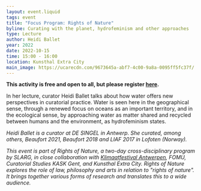 ```yaml
---
layout: event.liquid
tags: event
title: "Focus Program: Rights of Nature"
byline: Curating with the planet, hydrofeminism and other approaches
type: Lecture
author: Heidi Ballet
year: 2022
date: 2022-10-15
time: 15:00 - 16:00
location: Kunsthal Extra City
main_image: https://ucarecdn.com/9673645a-abf7-4c00-9a8a-0095ff5fc37f/
---
```

**This activity is free and open to all, but please register [here](https://calendly.com/extra-city/rightsofnature1?month=2022-10).** 

In her lecture, curator Heidi Ballet talks about how water offers new perspectives in curatorial practice. Water is seen here in the geographical sense, through a renewed focus on oceans as an important territory, and in the ecological sense, by approaching water as matter shared and recycled between humans and the environment, as hydrofeminism states.

*Heidi Ballet is a curator at DE SINGEL in Antwerp. She curated, among others, Beaufort 2021, Beaufort 2018 and LIAF 2017 in Lofoten (Norway).*

*This event is part of Rights of Nature, a two-day cross-disciplinary program by SLARG, in close collaboration with [Klimaatfestival Antwerpen](https://www.klimaatfestivalantwerpen.be/nl), FOMU, Curatorial Studies KASK Gent, and Kunsthal Extra City. Rights of Nature explores the role of law, philosophy and arts in relation to "rights of nature". It brings together various forms of research and translates this to a wide audience.*